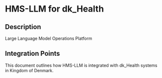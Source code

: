 # HMS-LLM for dk_Health

## Description

Large Language Model Operations Platform

## Integration Points

This document outlines how HMS-LLM is integrated with dk_Health systems in Kingdom of Denmark.

